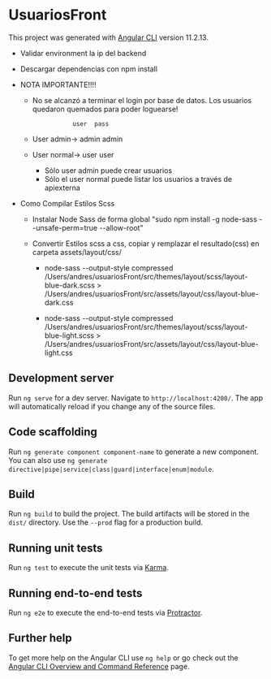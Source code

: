 # UsuariosFront

This project was generated with [Angular CLI](https://github.com/angular/angular-cli) version 11.2.13.

* Validar environment la ip del backend

* Descargar dependencias con npm install

* NOTA IMPORTANTE!!!!
  * No se alcanzó a terminar el login por base de datos. Los usuarios 
  quedaron quemados para poder loguearse!
  
                   user  pass  
  
  * User admin->    admin admin
  * User normal->   user  user
  

    * Sólo user admin puede crear usuarios
    * Sólo el user normal puede listar los usuarios a través de apiexterna


* Como Compilar Estilos Scss

  * Instalar Node Sass de forma global "sudo npm install -g node-sass --unsafe-perm=true --allow-root"
  
  * Convertir Estilos scss a css,  copiar y remplazar el resultado(css) en carpeta    assets/layout/css/

    * node-sass --output-style compressed /Users/andres/usuariosFront/src/themes/layout/scss/layout-blue-dark.scss  > /Users/andres/usuariosFront/src/assets/layout/css/layout-blue-dark.css
  
    * node-sass --output-style compressed /Users/andres/usuariosFront/src/themes/layout/scss/layout-blue-light.scss  > /Users/andres/usuariosFront/src/assets/layout/css/layout-blue-light.css
  

## Development server

Run `ng serve` for a dev server. Navigate to `http://localhost:4200/`. The app will automatically reload if you change any of the source files.

## Code scaffolding

Run `ng generate component component-name` to generate a new component. You can also use `ng generate directive|pipe|service|class|guard|interface|enum|module`.

## Build

Run `ng build` to build the project. The build artifacts will be stored in the `dist/` directory. Use the `--prod` flag for a production build.

## Running unit tests

Run `ng test` to execute the unit tests via [Karma](https://karma-runner.github.io).

## Running end-to-end tests

Run `ng e2e` to execute the end-to-end tests via [Protractor](http://www.protractortest.org/).

## Further help

To get more help on the Angular CLI use `ng help` or go check out the [Angular CLI Overview and Command Reference](https://angular.io/cli) page.
